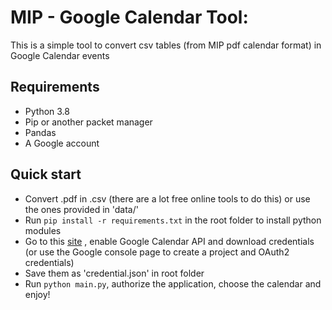 # MIP - Google Calendar Tool: 
 This is a simple tool to convert csv tables (from MIP pdf calendar format) in Google Calendar events
 
## Requirements
 - Python 3.8
 - Pip or another packet manager
 - Pandas
 - A Google account 
 
## Quick start
 - Convert .pdf in .csv (there are a lot free online tools to do this) or use the ones provided in 'data/'
 - Run `pip install -r requirements.txt` in the root folder to install python modules
 - Go to this [site](https://developers.google.com/calendar/quickstart/python) , enable Google Calendar API and download credentials (or use the Google console page to create a project and OAuth2 credentials)
 - Save them as 'credential.json' in root folder
 - Run `python main.py`, authorize the application, choose the calendar and enjoy!

